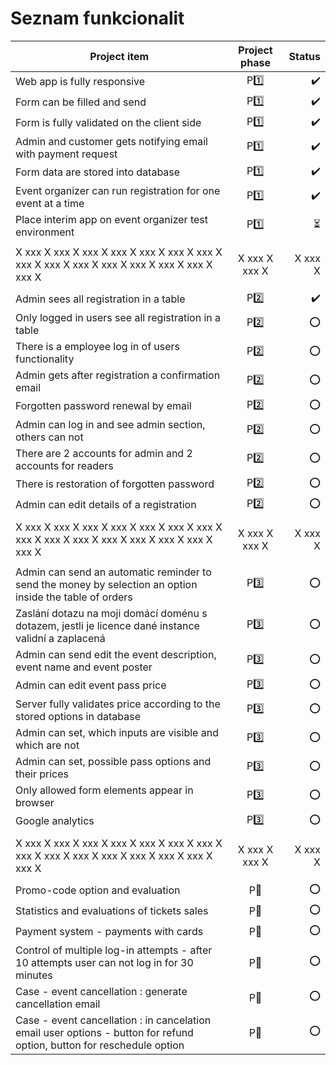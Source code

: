 # Seznam funkcionalit

| Project item                                                                                                           | Project phase |                   Status |
| ---------------------------------------------------------------------------------------------------------------------- | :-----------: | -----------------------: |
| Web app is fully responsive                                                                                            |    P:one:     |       :heavy_check_mark: |
| Form can be filled and send                                                                                            |    P:one:     |       :heavy_check_mark: |
| Form is fully validated on the client side                                                                             |    P:one:     |       :heavy_check_mark: |
| Admin and customer gets notifying email with payment request                                                           |    P:one:     |       :heavy_check_mark: |
| Form data are stored into database                                                                                     |    P:one:     |       :heavy_check_mark: |
| Event organizer can run registration for one event at a time                                                           |    P:one:     |       :heavy_check_mark: |
| Place interim app on event organizer test environment                                                                  |    P:one:     | :hourglass_flowing_sand: |
|                                                                                                                        |               |                          |
| X xxx X xxx X xxx X xxx X xxx X xxx X xxx X xxx X xxx X xxx X xxx X xxx X xxx X xxx X xxx X                            | X xxx X xxx X |                  X xxx X |
|                                                                                                                        |               |                          |
| Admin sees all registration in a table                                                                                 |    P:two:     |       :heavy_check_mark: |
| Only logged in users see all registration in a table                                                                   |    P:two:     |                      :o: |
| There is a employee log in of users functionality                                                                      |    P:two:     |                      :o: |
| Admin gets after registration a confirmation email                                                                     |    P:two:     |                      :o: |
| Forgotten password renewal by email                                                                                    |    P:two:     |                      :o: |
| Admin can log in and see admin section, others can not                                                                 |    P:two:     |                      :o: |
| There are 2 accounts for admin and 2 accounts for readers                                                              |    P:two:     |                      :o: |
| There is restoration of forgotten password                                                                             |    P:two:     |                      :o: |
| Admin can edit details of a registration                                                                               |    P:two:     |                      :o: |
|                                                                                                                        |               |                          |
| X xxx X xxx X xxx X xxx X xxx X xxx X xxx X xxx X xxx X xxx X xxx X xxx X xxx X xxx X xxx X                            | X xxx X xxx X |                  X xxx X |
|                                                                                                                        |               |                          |
| Admin can send an automatic reminder to send the money by selection an option inside the table of orders               |   P:three:    |                      :o: |
| Zaslání dotazu na moji domácí doménu s dotazem, jestli je licence dané instance validní a zaplacená                    |   P:three:    |                      :o: |
| Admin can send edit the event description, event name and event poster                                                 |   P:three:    |                      :o: |
| Admin can edit event pass price                                                                                        |   P:three:    |                      :o: |
| Server fully validates price according to the stored options in database                                               |   P:three:    |                      :o: |
| Admin can set, which inputs are visible and which are not                                                              |   P:three:    |                      :o: |
| Admin can set, possible pass options and their prices                                                                  |   P:three:    |                      :o: |
| Only allowed form elements appear in browser                                                                           |   P:three:    |                      :o: |
| Google analytics                                                                                                       |   P:three:    |                      :o: |
|                                                                                                                        |               |                          |
| X xxx X xxx X xxx X xxx X xxx X xxx X xxx X xxx X xxx X xxx X xxx X xxx X xxx X xxx X xxx X                            | X xxx X xxx X |                  X xxx X |
|                                                                                                                        |               |                          |
| Promo-code option and evaluation                                                                                       |   P:muscle:   |                      :o: |
| Statistics and evaluations of tickets sales                                                                            |   P:muscle:   |                      :o: |
| Payment system - payments with cards                                                                                   |   P:muscle:   |                      :o: |
| Control of multiple log-in attempts - after 10 attempts user can not log in for 30 minutes                             |   P:muscle:   |                      :o: |
| Case - event cancellation : generate cancellation email                                                                |   P:muscle:   |                      :o: |
| Case - event cancellation : in cancelation email user options - button for refund option, button for reschedule option |   P:muscle:   |                      :o: |
